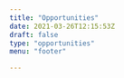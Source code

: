 ```yaml
---
title: "Opportunities"
date: 2021-03-26T12:15:53Z
draft: false
type: "opportunities"
menu: "footer"

---
```


